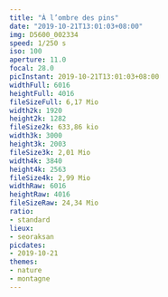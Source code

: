 ```yaml
---
title: "À l’ombre des pins"
date: "2019-10-21T13:01:03+08:00"
img: D5600_002334
speed: 1/250 s
iso: 100
aperture: 11.0
focal: 28.0
picInstant: 2019-10-21T13:01:03+08:00
widthFull: 6016
heightFull: 4016
fileSizeFull: 6,17 Mio
width2k: 1920
height2k: 1282
fileSize2k: 633,86 kio
width3k: 3000
height3k: 2003
fileSize3k: 2,01 Mio
width4k: 3840
height4k: 2563
fileSize4k: 2,99 Mio
widthRaw: 6016
heightRaw: 4016
fileSizeRaw: 24,34 Mio
ratio:
- standard
lieux:
- seoraksan
picdates:
- 2019-10-21
themes:
- nature
- montagne
---
```


